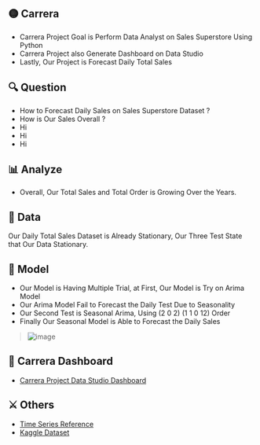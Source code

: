 ## 🟡 Carrera
* Carrera Project Goal is Perform Data Analyst on Sales Superstore Using Python
* Carrera Project also Generate Dashboard on Data Studio
* Lastly, Our Project is Forecast Daily Total Sales

## 🔍 Question
* How to Forecast Daily Sales on Sales Superstore Dataset ?
* How is Our Sales Overall ?
* Hi
* Hi
* Hi

## 📊 Analyze
* Overall, Our Total Sales and Total Order is Growing Over the Years.

## 📄 Data
Our Daily Total Sales Dataset is Already Stationary, Our Three Test State that Our Data Stationary.

## 🧠 Model
* Our Model is Having Multiple Trial, at First, Our Model is Try on Arima Model
* Our Arima Model Fail to Forecast the Daily Test Due to Seasonality
* Our Second Test is Seasonal Arima, Using (2 0 2) (1 1 0 12) Order
* Finally Our Seasonal Model is Able to Forecast the Daily Sales 
> ![image](https://github.com/user-attachments/assets/d4cf63f2-6bda-4256-b236-9ac55881687c)

## 🧨 Carrera Dashboard
* [Carrera Project Data Studio Dashboard](https://lookerstudio.google.com/reporting/a29008d1-67a3-4fe4-a881-b00e612583c7)

## ⚔️ Others
* [Time Series Reference](https://www.linkedin.com/pulse/time-series-episode-1-how-select-correct-sarima-vasilis-kalyvas-jqcjf/)
* [Kaggle Dataset](https://www.kaggle.com/datasets/rohitsahoo/sales-forecasting) 
